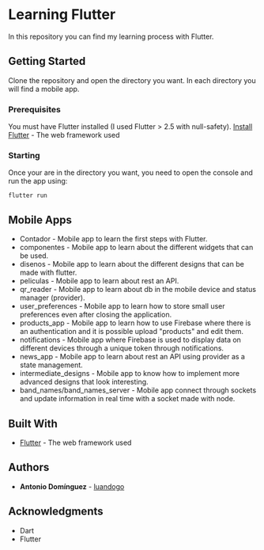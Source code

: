 # Learning Flutter

In this repository you can find my learning process with Flutter.

## Getting Started

Clone the repository and open the directory you want. In each directory you will find a mobile app.

### Prerequisites

You must have Flutter installed (I used Flutter > 2.5 with null-safety). [Install Flutter](https://docs.flutter.dev/get-started/install/) - The web framework used


### Starting

Once your are in the directory you want, you need to open the console and run the app using: 

```
flutter run 
```

## Mobile Apps

* Contador - Mobile app to learn the first steps with Flutter.
* componentes - Mobile app to learn about the different widgets that can be used.
* disenos - Mobile app to learn about the different designs that can be made with flutter.
* peliculas - Mobile app to learn about rest an API.
* qr_reader - Mobile app to learn about db in the mobile device and status manager (provider).
* user_preferences - Mobile app to learn how to store small user preferences even after closing the application.
* products_app - Mobile app to learn how to use Firebase where there is an authentication and it is possible upload "products" and edit them.
* notifications - Mobile app where Firebase is used to display data on different devices through a unique token through notifications.
* news_app - Mobile app to learn about rest an API using provider as a state management.
* intermediate_designs - Mobile app to know how to implement more advanced designs that look interesting.
* band_names/band_names_server - Mobile app connect through sockets and update information in real time with a socket made with node.


## Built With

* [Flutter](https://flutter.dev/) - The web framework used


## Authors

* **Antonio Domínguez** - [luandogo](https://github.com/luandogo/)


## Acknowledgments

* Dart
* Flutter